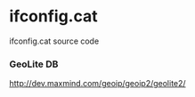 # ifconfig.cat
ifconfig.cat source code

### GeoLite DB

http://dev.maxmind.com/geoip/geoip2/geolite2/
